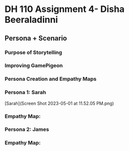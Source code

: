 # DH 110 Assignment 4- Disha Beeraladinni

## Persona + Scenario

### Purpose of Storytelling


### Improving GamePigeon


### Persona Creation and Empathy Maps

### Persona 1: Sarah

[Sarah](Screen Shot 2023-05-01 at 11.52.05 PM.png)


### Empathy Map:




### Persona 2: James


### Empathy Map:







